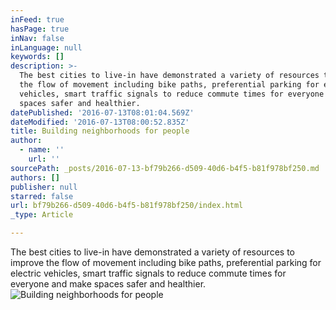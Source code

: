 ```yaml
---
inFeed: true
hasPage: true
inNav: false
inLanguage: null
keywords: []
description: >-
  The best cities to live-in have demonstrated a variety of resources to improve
  the flow of movement including bike paths, preferential parking for electric
  vehicles, smart traffic signals to reduce commute times for everyone and make
  spaces safer and healthier.
datePublished: '2016-07-13T08:01:04.569Z'
dateModified: '2016-07-13T08:00:52.835Z'
title: Building neighborhoods for people
author:
  - name: ''
    url: ''
sourcePath: _posts/2016-07-13-bf79b266-d509-40d6-b4f5-b81f978bf250.md
authors: []
publisher: null
starred: false
url: bf79b266-d509-40d6-b4f5-b81f978bf250/index.html
_type: Article

---
```

The best cities to live-in have demonstrated a variety of resources to improve the flow of movement including bike paths, preferential parking for electric vehicles, smart traffic signals to reduce commute times for everyone and make spaces safer and healthier.
![Building neighborhoods for people](https://imgflo.herokuapp.com/graph/vahj1ThiexotieMo/95137bfcdd70ca3a84cf844f1a0aa9d6/croprotate.jpg?cropheight=734&cropwidth=1225&degrees=0&input=https%3A%2F%2Fthe-grid-user-content.s3-us-west-2.amazonaws.com%2F753ecd24-8670-4895-945d-ce12209f34e3.jpg&x=0&y=0)